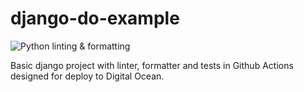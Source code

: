 # django-do-example

![Python linting & formatting](https://github.com/Oktosha/django-do-example/actions/workflows/python-linter-and-formatter.yml/badge.svg)

Basic django project with linter, formatter and tests in Github Actions designed for deploy to Digital Ocean.

